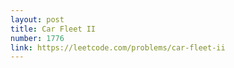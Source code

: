 ```yaml
---
layout: post
title: Car Fleet II
number: 1776
link: https://leetcode.com/problems/car-fleet-ii
---
```

